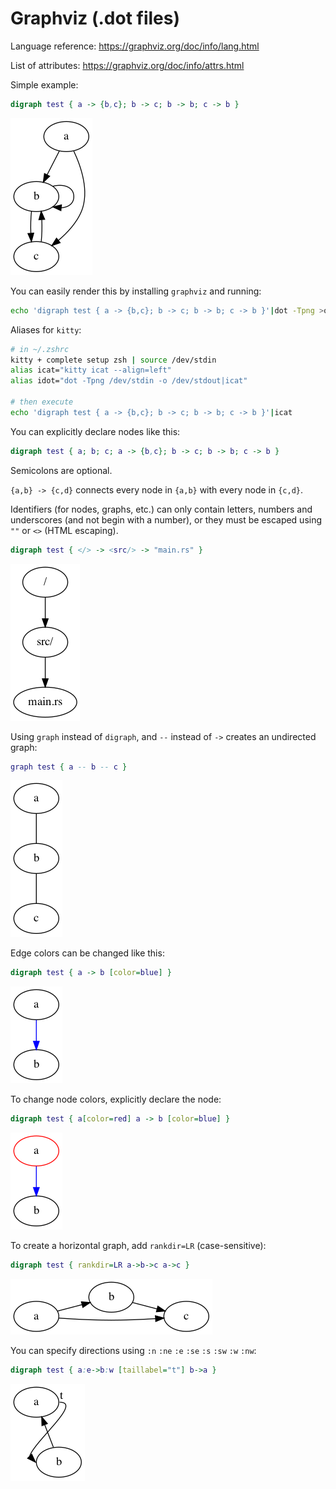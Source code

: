 # Graphviz (.dot files)

Language reference: https://graphviz.org/doc/info/lang.html

List of attributes: https://graphviz.org/doc/info/attrs.html

Simple example:

```dot
digraph test { a -> {b,c}; b -> c; b -> b; c -> b }
```

![rendered graph](./graphviz/1.png)

You can easily render this by installing `graphviz` and running:

```bash
echo 'digraph test { a -> {b,c}; b -> c; b -> b; c -> b }'|dot -Tpng >out.png
```

Aliases for `kitty`:
```zsh
# in ~/.zshrc
kitty + complete setup zsh | source /dev/stdin
alias icat="kitty icat --align=left"
alias idot="dot -Tpng /dev/stdin -o /dev/stdout|icat"

# then execute
echo 'digraph test { a -> {b,c}; b -> c; b -> b; c -> b }'|icat
```

You can explicitly declare nodes like this:

```dot
digraph test { a; b; c; a -> {b,c}; b -> c; b -> b; c -> b }
```

Semicolons are optional.

`{a,b} -> {c,d}` connects every node in `{a,b}` with every node in `{c,d}`.

Identifiers (for nodes, graphs, etc.) can only contain letters, numbers and
underscores (and not begin with a number), or they must be escaped using `""` or `<>` (HTML escaping).

```dot
digraph test { </> -> <src/> -> "main.rs" }
```

![rendered graph](./graphviz/2.png)

Using `graph` instead of `digraph`, and `--` instead of `->` creates an undirected graph:

```dot
graph test { a -- b -- c }
```

![rendered graph](./graphviz/3.png)

Edge colors can be changed like this:

```dot
digraph test { a -> b [color=blue] }
```

![rendered graph](./graphviz/4.png)

To change node colors, explicitly declare the node:

```dot
digraph test { a[color=red] a -> b [color=blue] }
```

![rendered graph](./graphviz/5.png)

To create a horizontal graph, add `rankdir=LR` (case-sensitive):

```dot
digraph test { rankdir=LR a->b->c a->c }
```

![rendered graph](./graphviz/6.png)

You can specify directions using `:n` `:ne` `:e` `:se` `:s` `:sw` `:w` `:nw`:

```dot
digraph test { a:e->b:w [taillabel="t"] b->a }
```

![rendered graph](./graphviz/7.png)
